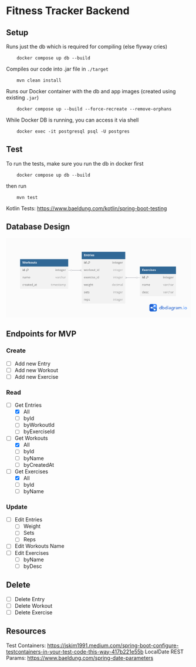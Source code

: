 # **Fitness Tracker Backend**
## Setup
Runs just the db which is required for compiling (else flyway cries)
``` shell
    docker compose up db --build
```
Compiles our code into .jar file in ```./target```
``` shell
    mvn clean install
```
Runs our Docker container with the db and app images (created using existing ```.jar```)
``` shell
    docker compose up --build --force-recreate --remove-orphans
```
While Docker DB is running, you can access it via shell
``` shell
    docker exec -it postgresql psql -U postgres
```

## Test
To run the tests, make sure you run the db in docker first
``` shell
    docker compose up db --build
```
then run
``` shell
    mvn test
```

Kotlin Tests: https://www.baeldung.com/kotlin/spring-boot-testing

## Database Design
![database_design.png](database_design.png)

## Endpoints for MVP
### Create
- [ ] Add new Entry
- [ ] Add new Workout
- [ ] Add new Exercise
### Read
- [ ] Get Entries
  - [x] All
  - [ ] byId
  - [ ] byWorkoutId
  - [ ] byExerciseId
- [ ] Get Workouts
    - [x] All
    - [ ] byId
    - [ ] byName
    - [ ] byCreatedAt
- [ ] Get Exercises
    - [x] All
    - [ ] byId
    - [ ] byName
### Update
- [ ] Edit Entries
  - [ ] Weight
  - [ ] Sets
  - [ ] Reps
- [ ] Edit Workouts Name
- [ ] Edit Exercises
  - [ ] byName
  - [ ] byDesc
## Delete
- [ ] Delete Entry
- [ ] Delete Workout
- [ ] Delete Exercise

## Resources
Test Containers: https://jskim1991.medium.com/spring-boot-configure-testcontainers-in-your-test-code-this-way-417b221e55b
LocalDate REST Params: https://www.baeldung.com/spring-date-parameters
